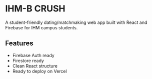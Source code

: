 
# IHM-B CRUSH

A student-friendly dating/matchmaking web app built with React and Firebase for IHM campus students.

## Features

- Firebase Auth ready
- Firestore ready
- Clean React structure
- Ready to deploy on Vercel
